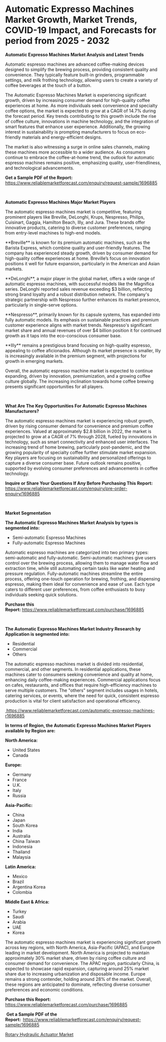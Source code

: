 <p><h1>Automatic Expresso Machines Market Growth, Market Trends, COVID-19 Impact, and Forecasts for period from 2025 - 2032</h1></p><p><strong>Automatic Expresso Machines Market Analysis and Latest Trends</strong></p>
<p><p>Automatic espresso machines are advanced coffee-making devices designed to simplify the brewing process, providing consistent quality and convenience. They typically feature built-in grinders, programmable settings, and milk frothing technology, allowing users to create a variety of coffee beverages at the touch of a button.</p><p>The Automatic Espresso Machines Market is experiencing significant growth, driven by increasing consumer demand for high-quality coffee experiences at home. As more individuals seek convenience and specialty coffee options, the market is expected to grow at a CAGR of 14.7% during the forecast period. Key trends contributing to this growth include the rise of coffee culture, innovations in machine technology, and the integration of smart features that enhance user experience. Additionally, the growing interest in sustainability is prompting manufacturers to focus on eco-friendly materials and energy-efficient designs.</p><p>The market is also witnessing a surge in online sales channels, making these machines more accessible to a wider audience. As consumers continue to embrace the coffee-at-home trend, the outlook for automatic espresso machines remains positive, emphasizing quality, user-friendliness, and technological advancements.</p></p>
<p><strong>Get a Sample PDF of the Report:&nbsp;</strong> <a href="https://www.reliablemarketforecast.com/enquiry/request-sample/1696885?utm_campaign=2190&utm_medium=2&utm_source=Github&utm_content=ia&utm_term=18022025&utm_id=automatic-expresso-machines">https://www.reliablemarketforecast.com/enquiry/request-sample/1696885</a></p>
<p>&nbsp;</p>
<p><strong>Automatic Expresso Machines Major Market Players</strong></p>
<p><p>The automatic espresso machines market is competitive, featuring prominent players like Breville, DeLonghi, Krups, Nespresso, Philips, Cuisinart, Gaggia, Hamilton Beach, Illy, and Jura. These brands offer innovative products, catering to diverse customer preferences, ranging from entry-level machines to high-end models.</p><p>**Breville** is known for its premium automatic machines, such as the Barista Express, which combine quality and user-friendly features. The company has experienced steady growth, driven by consumer demand for high-quality coffee experiences at home. Breville’s focus on innovation positions it well for future expansion, particularly in the American and Asian markets.</p><p>**DeLonghi**, a major player in the global market, offers a wide range of automatic espresso machines, with successful models like the Magnifica series. DeLonghi reported sales revenue exceeding $3 billion, reflecting strong brand loyalty and a robust distribution network. The company's strategic partnership with Nespresso further enhances its market presence, particularly in single-serve options.</p><p>**Nespresso**, primarily known for its capsule systems, has expanded into fully automatic models. Its emphasis on sustainable practices and premium customer experience aligns with market trends. Nespresso's significant market share and annual revenues of over $4 billion position it for continued growth as it taps into the eco-conscious consumer base.</p><p>**Illy** remains a prestigious brand focusing on high-quality espresso, appealing to coffee aficionados. Although its market presence is smaller, Illy is increasingly available in the premium segment, with projections for growth in emerging markets.</p><p>Overall, the automatic espresso machine market is expected to continue expanding, driven by innovation, premiumization, and a growing coffee culture globally. The increasing inclination towards home coffee brewing presents significant opportunities for all players.</p></p>
<p>&nbsp;</p>
<p><strong>What Are The Key Opportunities For Automatic Expresso Machines Manufacturers?</strong></p>
<p><p>The automatic espresso machines market is experiencing robust growth, driven by rising consumer demand for convenience and premium coffee experiences. Valued at approximately $2.8 billion in 2022, the market is projected to grow at a CAGR of 7% through 2028, fueled by innovations in technology, such as smart connectivity and enhanced user interfaces. The increasing trend of home brewing, particularly post-pandemic, and the growing popularity of specialty coffee further stimulate market expansion. Key players are focusing on sustainability and personalized offerings to capture a diverse consumer base. Future outlook remains positive, supported by evolving consumer preferences and advancements in coffee technology.</p></p>
<p><strong>Inquire or Share Your Questions If Any Before Purchasing This Report:</strong> <a href="https://www.reliablemarketforecast.com/enquiry/pre-order-enquiry/1696885?utm_campaign=2190&utm_medium=2&utm_source=Github&utm_content=ia&utm_term=18022025&utm_id=automatic-expresso-machines">https://www.reliablemarketforecast.com/enquiry/pre-order-enquiry/1696885</a></p>
<p>&nbsp;</p>
<p><strong>Market Segmentation</strong></p>
<p><strong>The Automatic Expresso Machines Market Analysis by types is segmented into:</strong></p>
<p><ul><li>Semi-automatic Espresso Machines</li><li>Fully-automatic Espresso Machines</li></ul></p>
<p><p>Automatic espresso machines are categorized into two primary types: semi-automatic and fully-automatic. Semi-automatic machines give users control over the brewing process, allowing them to manage water flow and extraction time, while still automating certain tasks like water heating and pressure regulation. Fully-automatic machines streamline the entire process, offering one-touch operation for brewing, frothing, and dispensing espresso, making them ideal for convenience and ease of use. Each type caters to different user preferences, from coffee enthusiasts to busy individuals seeking quick solutions.</p></p>
<p><strong>Purchase this Report:&nbsp;</strong><a href="https://www.reliablemarketforecast.com/purchase/1696885?utm_campaign=2190&utm_medium=2&utm_source=Github&utm_content=ia&utm_term=18022025&utm_id=automatic-expresso-machines">https://www.reliablemarketforecast.com/purchase/1696885</a></p>
<p>&nbsp;</p>
<p><strong>The Automatic Expresso Machines Market Industry Research by Application is segmented into:</strong></p>
<p><ul><li>Residential</li><li>Commercial</li><li>Others</li></ul></p>
<p><p>The automatic espresso machines market is divided into residential, commercial, and other segments. In residential applications, these machines cater to consumers seeking convenience and quality at home, enhancing daily coffee-making experiences. Commercial applications focus on cafes, restaurants, and offices that require high-efficiency machines to serve multiple customers. The "others" segment includes usages in hotels, catering services, or events, where the need for quick, consistent espresso production is vital for client satisfaction and operational efficiency.</p></p>
<p><a href="https://www.reliablemarketforecast.com/automatic-expresso-machines-r1696885?utm_campaign=2190&utm_medium=2&utm_source=Github&utm_content=ia&utm_term=18022025&utm_id=automatic-expresso-machines">&nbsp;https://www.reliablemarketforecast.com/automatic-expresso-machines-r1696885</a></p>
<p><strong>In terms of Region, the Automatic Expresso Machines Market Players available by Region are:</strong></p>
<p>
    <p> <strong> North America: </strong>
        <ul>
            <li>United States</li>
            <li>Canada</li>
        </ul>
        </p> 
    <p> <strong> Europe: </strong>
        <ul>
            <li>Germany</li>
            <li>France</li>
            <li>U.K.</li>
            <li>Italy</li>
            <li>Russia</li>
        </ul>
        </p> 
    <p> <strong> Asia-Pacific: </strong>
        <ul>
            <li>China</li>
            <li>Japan</li>
            <li>South Korea</li>
            <li>India</li>
            <li>Australia</li>
            <li>China Taiwan</li>
            <li>Indonesia</li>
            <li>Thailand</li>
            <li>Malaysia</li>
        </ul>
        </p> 
    <p> <strong> Latin America: </strong>
        <ul>
            <li>Mexico</li>
            <li>Brazil</li>
            <li>Argentina Korea</li>
            <li>Colombia</li>
        </ul>
        </p> 
    <p> <strong> Middle East & Africa: </strong>
        <ul>
            <li>Turkey</li>
            <li>Saudi</li>
            <li>Arabia</li>
            <li>UAE</li>
            <li>Korea</li>
        </ul>
    </p>
    </p>
<p><p>The automatic espresso machines market is experiencing significant growth across key regions, with North America, Asia-Pacific (APAC), and Europe leading in market development. North America is projected to maintain approximately 30% market share, driven by rising coffee culture and consumer demand for convenience. The APAC region, particularly China, is expected to showcase rapid expansion, capturing around 25% market share due to increasing urbanization and disposable income. Europe remains a strong contender, holding around 28% of the market. Overall, these regions are anticipated to dominate, reflecting diverse consumer preferences and economic conditions.</p></p>
<p><strong>Purchase this Report: </strong><a href="https://www.reliablemarketforecast.com/purchase/1696885?utm_campaign=2190&utm_medium=2&utm_source=Github&utm_content=ia&utm_term=18022025&utm_id=automatic-expresso-machines">https://www.reliablemarketforecast.com/purchase/1696885</a></p>
<p>&nbsp;<strong>Get a Sample PDF of the Report:&nbsp;&nbsp;</strong><a href="https://www.reliablemarketforecast.com/enquiry/request-sample/1696885?utm_campaign=2190&utm_medium=2&utm_source=Github&utm_content=ia&utm_term=18022025&utm_id=automatic-expresso-machines">https://www.reliablemarketforecast.com/enquiry/request-sample/1696885</a></p>
<p><strong></strong></p>
<p><p><a href="https://github.com/gullattedenna/Market-Research-Report-List-1/blob/main/rotary-hydraulic-actuator-market.md?utm_campaign=2190&utm_medium=2&utm_source=Github&utm_content=ia&utm_term=18022025&utm_id=automatic-expresso-machines">Rotary Hydraulic Actuator Market</a></p></p>